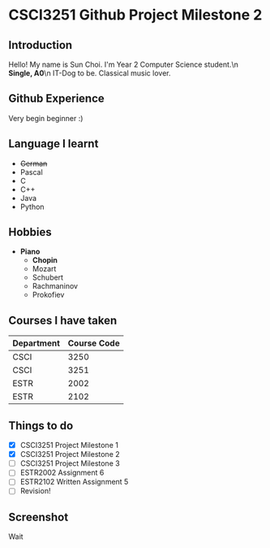 # CSCI3251 Github Project Milestone 2

## Introduction

Hello! My name is Sun Choi. I'm Year 2 Computer Science student.\n
**Single, A0**\n
IT-Dog to be. Classical music lover.

## Github Experience

Very begin beginner :)

## Language I learnt

* ~~German~~
* Pascal
* C
* C++
* Java
* Python

## Hobbies

* **Piano**
    - **Chopin**
    - Mozart
    - Schubert
    - Rachmaninov
    - Prokofiev

## Courses I have taken

| Department | Course Code |
| :--------- | :---------- |
| CSCI | 3250 |
| CSCI | 3251 |
| ESTR | 2002 |
| ESTR | 2102 |

## Things to do

- [x] CSCI3251 Project Milestone 1
- [x] CSCI3251 Project Milestone 2
- [ ] CSCI3251 Project Milestone 3
- [ ] ESTR2002 Assignment 6
- [ ] ESTR2102 Written Assignment 5
- [ ] Revision!

## Screenshot

Wait

